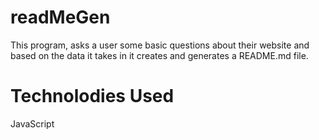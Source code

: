 # readMeGen
This program, asks a user some basic questions about their website and based on the data it takes in it creates and generates a README.md file. 

# Technolodies Used
JavaScript 